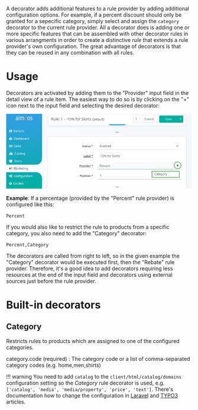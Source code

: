 A decorator adds additional features to a rule provider by adding additional configuration options. For example, if a percent discount should only be granted for a sepecific category, simply select and assign the `category` decorator to the current rule provider. All a decorator does is adding one or more specific features that can be assembled with other decorator rules in various arrangments in order to create a distinctive *rule* that extends a rule provider's own configuration. The great advantage of decorators is that they can be reused in any combination with all rules.

# Usage

Decorators are activated by adding them to the "Provider" input field in the detail view of a rule item. The easiest way to do so is by clicking on the "+" icon next to the input field and selecting the desired decorator:

![Add a decorator to the rule provider](Admin-rule-add-decorator.png)

**Example**: If a percentage (provided by the "Percent" rule provider) is configured like this:

```
Percent
```

If you would also like to restrict the rule to products from a specific category, you also need to add the "Category" decorator:

```
Percent,Category
```

The decorators are called from right to left, so in the given example the "Category" decorator would be executed first, then the "Rebate" rule provider. Therefore, it's a good idea to add decorators requiring less resources at the end of the input field and decorators using external sources just before the rule provider.


# Built-in decorators

## Category

Restricts rules to products which are assigned to one of the configured categories.

category.code (required)
: The category code or a list of comma-separated category codes (e.g. home,men,shirts)

!!! warning
    You need to add `catalog` to the `client/html/catalog/domains` configuration setting so the *Category* rule decorator is used, e.g. `['catalog', 'media', 'media/property', 'price', 'text']`. There's documentation how to change the configuration in [Laravel](../laravel/customize.md#change-configuration) and [TYPO3](../typo3/customize.md#change-configuration) articles.
